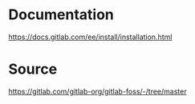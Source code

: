# Documentation
https://docs.gitlab.com/ee/install/installation.html

# Source
https://gitlab.com/gitlab-org/gitlab-foss/-/tree/master